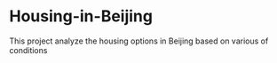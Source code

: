 # Housing-in-Beijing
This project analyze the housing options in Beijing based on various of conditions
